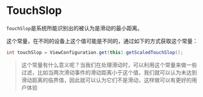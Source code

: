 # TouchSlop

`TouchSlop`是系统所能识别出的被认为是滑动的最小距离。

这个常量，在不同的设备上这个值可能是不同的，通过如下的方式获取这个常量：

```java
int touchSlop = ViewConfiguration.get(this).getScaledTouchSlop();
```

> 这个常量有什么意义呢？当我们在处理滑动时，可以利用这个常量来做一些过滤，比如当两次滑动事件的滑动距离小于这个值，我们就可以认为未达到滑动距离的临界值，因此就可以认为它们不是滑动，这样做可以有更好的用户体验
